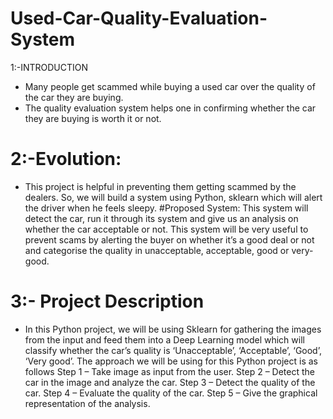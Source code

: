 # Used-Car-Quality-Evaluation-System


1:-INTRODUCTION 
  *  Many people get scammed while    buying a used car over the quality of the car they are buying.
  * The quality evaluation system helps one in confirming whether the car they are buying is worth it or not.

# 2:-Evolution: 
* This project is helpful in preventing them getting scammed by the dealers. So, we will build a system using Python, sklearn which will alert the driver when he feels sleepy. 
 #Proposed System: 
This system will detect the car, run it through its system and give us an analysis on whether the car acceptable or not. This system will be very useful to prevent scams by alerting the buyer on whether it’s a good deal or not and categorise the quality in unacceptable, acceptable, good or very-good.

# 3:- Project Description
* In this Python project, we will be using Sklearn for gathering the images from the input and feed them into a Deep Learning model which will classify whether the car’s quality is ‘Unacceptable’, ‘Acceptable’, ‘Good’, ‘Very good’. The approach we will be using for this Python project is as follows 
Step 1 – Take image as input from the user. 
Step 2 – Detect the car in the image and analyze the car. 
Step 3 – Detect the quality of the car. 
Step 4 – Evaluate the quality of the car. 
Step 5 – Give the graphical representation of the analysis. 
